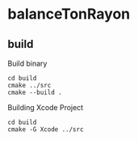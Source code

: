 # balanceTonRayon

## build

Build binary

```shell
cd build
cmake ../src
cmake --build .
```

Building Xcode Project

```shell
cd build
cmake -G Xcode ../src
```
